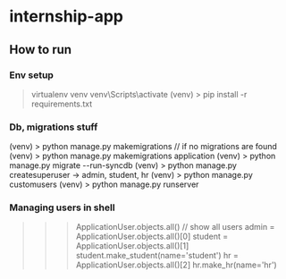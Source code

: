 # internship-app

## How to run
### Env setup
> virtualenv venv
> venv\Scripts\activate
(venv) > pip install -r requirements.txt

### Db, migrations stuff
(venv) > python manage.py makemigrations
// if no migrations are found
(venv) > python manage.py makemigrations application 
(venv) > python manage.py migrate --run-syncdb
(venv) > python manage.py createsuperuser
-> admin, student, hr
(venv) > python manage.py customusers
(venv) > python manage.py runserver

### Managing users in shell

>>> ApplicationUser.objects.all() // show all users
>>> admin = ApplicationUser.objects.all()[0]
>>> student = ApplicationUser.objects.all()[1]
>>> student.make_student(name='student')
>>> hr = ApplicationUser.objects.all()[2]
>>> hr.make_hr(name='hr')